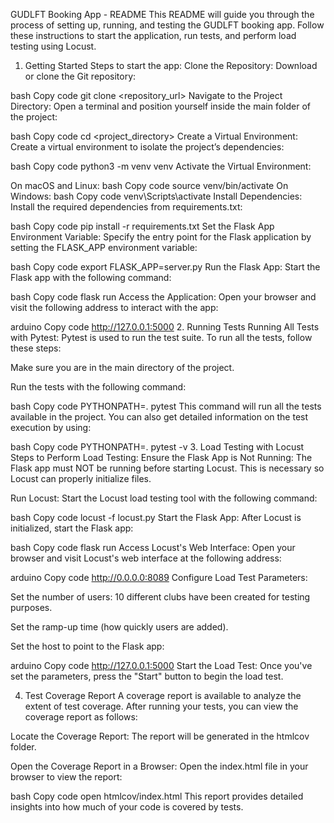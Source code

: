 GUDLFT Booking App - README
This README will guide you through the process of setting up, running, and testing the GUDLFT booking app. Follow these instructions to start the application, run tests, and perform load testing using Locust.

1. Getting Started
Steps to start the app:
Clone the Repository: Download or clone the Git repository:

bash
Copy code
git clone <repository_url>
Navigate to the Project Directory: Open a terminal and position yourself inside the main folder of the project:

bash
Copy code
cd <project_directory>
Create a Virtual Environment: Create a virtual environment to isolate the project’s dependencies:

bash
Copy code
python3 -m venv venv
Activate the Virtual Environment:

On macOS and Linux:
bash
Copy code
source venv/bin/activate
On Windows:
bash
Copy code
venv\Scripts\activate
Install Dependencies: Install the required dependencies from requirements.txt:

bash
Copy code
pip install -r requirements.txt
Set the Flask App Environment Variable: Specify the entry point for the Flask application by setting the FLASK_APP environment variable:

bash
Copy code
export FLASK_APP=server.py
Run the Flask App: Start the Flask app with the following command:

bash
Copy code
flask run
Access the Application: Open your browser and visit the following address to interact with the app:

arduino
Copy code
http://127.0.0.1:5000
2. Running Tests
Running All Tests with Pytest:
Pytest is used to run the test suite. To run all the tests, follow these steps:

Make sure you are in the main directory of the project.

Run the tests with the following command:

bash
Copy code
PYTHONPATH=. pytest
This command will run all the tests available in the project. You can also get detailed information on the test execution by using:

bash
Copy code
PYTHONPATH=. pytest -v
3. Load Testing with Locust
Steps to Perform Load Testing:
Ensure the Flask App is Not Running: The Flask app must NOT be running before starting Locust. This is necessary so Locust can properly initialize files.

Run Locust: Start the Locust load testing tool with the following command:

bash
Copy code
locust -f locust.py
Start the Flask App: After Locust is initialized, start the Flask app:

bash
Copy code
flask run
Access Locust's Web Interface: Open your browser and visit Locust's web interface at the following address:

arduino
Copy code
http://0.0.0.0:8089
Configure Load Test Parameters:

Set the number of users: 10 different clubs have been created for testing purposes.

Set the ramp-up time (how quickly users are added).

Set the host to point to the Flask app:

arduino
Copy code
http://127.0.0.1:5000
Start the Load Test: Once you've set the parameters, press the "Start" button to begin the load test.

4. Test Coverage Report
A coverage report is available to analyze the extent of test coverage. After running your tests, you can view the coverage report as follows:

Locate the Coverage Report: The report will be generated in the htmlcov folder.

Open the Coverage Report in a Browser: Open the index.html file in your browser to view the report:

bash
Copy code
open htmlcov/index.html
This report provides detailed insights into how much of your code is covered by tests.